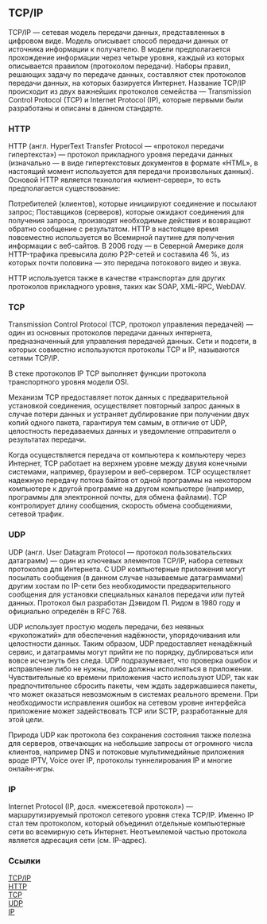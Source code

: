 <h2>TCP/IP</h2>

TCP/IP — сетевая модель передачи данных, представленных в цифровом виде. Модель описывает способ передачи данных от источника информации к получателю. В модели предполагается прохождение информации через четыре уровня, каждый из которых описывается правилом (протоколом передачи). Наборы правил, решающих задачу по передаче данных, составляют стек протоколов передачи данных, на которых базируется Интернет. Название TCP/IP происходит из двух важнейших протоколов семейства — Transmission Control Protocol (TCP) и Internet Protocol (IP), которые первыми были разработаны и описаны в данном стандарте. 

<h3>HTTP</h3>

HTTP (англ. HyperText Transfer Protocol — «протокол передачи гипертекста») — протокол прикладного уровня передачи данных (изначально — в виде гипертекстовых документов в формате «HTML», в настоящий момент используется для передачи произвольных данных). Основой HTTP является технология «клиент-сервер», то есть предполагается существование:

Потребителей (клиентов), которые инициируют соединение и посылают запрос;
Поставщиков (серверов), которые ожидают соединения для получения запроса, производят необходимые действия и возвращают обратно сообщение с результатом.
HTTP в настоящее время повсеместно используется во Всемирной паутине для получения информации с веб-сайтов. В 2006 году — в Северной Америке доля HTTP-трафика превысила долю P2P-сетей и составила 46 %, из которых почти половина — это передача потокового видео и звука.

HTTP используется также в качестве «транспорта» для других протоколов прикладного уровня, таких как SOAP, XML-RPC, WebDAV.

<h3>TCP</h3>

Transmission Control Protocol (TCP, протокол управления передачей) — один из основных протоколов передачи данных интернета, предназначенный для управления передачей данных. Сети и подсети, в которых совместно используются протоколы TCP и IP, называются сетями TCP/IP.

В стеке протоколов IP TCP выполняет функции протокола транспортного уровня модели OSI.

Механизм TCP предоставляет поток данных с предварительной установкой соединения, осуществляет повторный запрос данных в случае потери данных и устраняет дублирование при получении двух копий одного пакета, гарантируя тем самым, в отличие от UDP, целостность передаваемых данных и уведомление отправителя о результатах передачи.

Когда осуществляется передача от компьютера к компьютеру через Интернет, TCP работает на верхнем уровне между двумя конечными системами, например, браузером и веб-сервером. TCP осуществляет надежную передачу потока байтов от одной программы на некотором компьютере к другой программе на другом компьютере (например, программы для электронной почты, для обмена файлами). TCP контролирует длину сообщения, скорость обмена сообщениями, сетевой трафик.

<h3>UDP</h3>

UDP (англ. User Datagram Protocol — протокол пользовательских датаграмм) — один из ключевых элементов TCP/IP, набора сетевых протоколов для Интернета. С UDP компьютерные приложения могут посылать сообщения (в данном случае называемые датаграммами) другим хостам по IP-сети без необходимости предварительного сообщения для установки специальных каналов передачи или путей данных. Протокол был разработан Дэвидом П. Ридом в 1980 году и официально определён в RFC 768.

UDP использует простую модель передачи, без неявных «рукопожатий» для обеспечения надёжности, упорядочивания или целостности данных. Таким образом, UDP предоставляет ненадёжный сервис, и датаграммы могут прийти не по порядку, дублироваться или вовсе исчезнуть без следа. UDP подразумевает, что проверка ошибок и исправление либо не нужны, либо должны исполняться в приложении. Чувствительные ко времени приложения часто используют UDP, так как предпочтительнее сбросить пакеты, чем ждать задержавшиеся пакеты, что может оказаться невозможным в системах реального времени. При необходимости исправления ошибок на сетевом уровне интерфейса приложение может задействовать TCP или SCTP, разработанные для этой цели.

Природа UDP как протокола без сохранения состояния также полезна для серверов, отвечающих на небольшие запросы от огромного числа клиентов, например DNS и потоковые мультимедийные приложения вроде IPTV, Voice over IP, протоколы туннелирования IP и многие онлайн-игры.

<h3>IP</h3>

Internet Protocol (IP, досл. «межсетевой протокол») — маршрутизируемый протокол сетевого уровня стека TCP/IP. Именно IP стал тем протоколом, который объединил отдельные компьютерные сети во всемирную сеть Интернет. Неотъемлемой частью протокола является адресация сети (см. IP-адрес).

<h3>Ссылки</h3>

[TCP/IP](https://ru.wikipedia.org/wiki/TCP/IP)<br>
[HTTP](https://ru.wikipedia.org/wiki/HTTP)<br>
[TCP](https://ru.wikipedia.org/wiki/Transmission_Control_Protocol)<br>
[UDP](https://ru.wikipedia.org/wiki/UDP)<br>
[IP](https://ru.wikipedia.org/wiki/IP)
